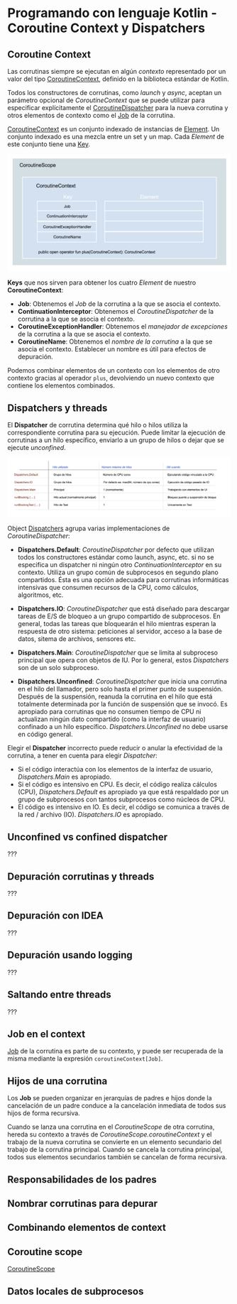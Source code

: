 # Programando con lenguaje Kotlin - Coroutine Context y Dispatchers

## Coroutine Context

Las corrutinas siempre se ejecutan en algún *contexto* representado por un valor del tipo [CoroutineContext](https://kotlinlang.org/api/latest/jvm/stdlib/kotlin.corrutinas/-corrutina-context/), definido en la biblioteca estándar de Kotlin.

Todos los constructores de corrutinas, como *launch* y *async*, aceptan un parámetro opcional de *CoroutineContext* que se puede utilizar para especificar explícitamente el [CoroutineDispatcher](https://kotlin.github.io/kotlinx.corrutinas/kotlinx-corrutinas-core/kotlinx.corrutinas/-corrutina-dispatcher/index.html) para la nueva corrutina y otros elementos de contexto como el [Job](https://kotlin.github.io/kotlinx.corrutinas/kotlinx-corrutinas-core/kotlinx.corrutinas/-job/index.html) de la corrutina.

[CoroutineContext](https://kotlinlang.org/api/latest/jvm/stdlib/kotlin.corrutinas/-corrutina-context/) es un conjunto indexado de instancias de [Element](https://kotlinlang.org/api/latest/jvm/stdlib/kotlin.corrutinas/-corrutina-context/-element/). Un conjunto indexado es una mezcla entre un set y un map. Cada *Element* de este conjunto tiene una [Key](https://kotlinlang.org/api/latest/jvm/stdlib/kotlin.corrutinas/-corrutina-context/-key.html).

<img src="https://raw.githubusercontent.com/arbems/Android-with-Kotlin-Architecture-Components/master/Corrutinas%20kotlin%20con%20componentes%20de%20la%20arquitectura/0001.png" width="600" /><br>

**Keys** que nos sirven para obtener los cuatro *Element* de nuestro **CoroutineContext**:

* **Job**: Obtenemos el *Job* de la corrutina a la que se asocia el contexto.
* **ContinuationInterceptor**: Obtenemos el *CoroutineDispatcher* de la corrutina a la que se asocia el contexto.
* **CoroutineExceptionHandler**: Obtenemos el *manejador de excepciones* de la corrutina a la que se asocia el contexto.
* **CoroutineName**: Obtenemos el *nombre de la corrutina* a la que se asocia el contexto. Establecer un nombre es útil para efectos de depuración.

Podemos combinar elementos de un contexto con los elementos de otro contexto gracias al operador `plus`, devolviendo un nuevo contexto que contiene los elementos combinados.


## Dispatchers y threads

El **Dispatcher** de corrutina determina qué hilo o hilos utiliza la correspondiente corrutina para su ejecución.
Puede limitar la ejecución de corrutinas a un hilo específico, enviarlo a un grupo de hilos o dejar que se ejecute *unconfined*.

<img src="https://raw.githubusercontent.com/arbems/Kotlin-Programming-Language/master/src/coroutines/coroutineContextAndDispatchers/0001.png" witdh="600"/>

Object [Dispatchers](https://kotlin.github.io/kotlinx.corrutinas/kotlinx-corrutinas-core/kotlinx.corrutinas/-dispatchers/index.html) agrupa varias implementaciones de *CoroutineDispatcher*:

* **Dispatchers.Default**: *CoroutineDispatcher* por defecto que utilizan todos los constructores estándar como launch, async, etc. si no se especifica un dispatcher ni ningún otro *ContinuationInterceptor* en su contexto. Utiliza un grupo común de subprocesos en segundo plano compartidos. Ésta es una opción adecuada para corrutinas informáticas intensivas que consumen recursos de la CPU, como cálculos, algoritmos, etc.

* **Dispatchers.IO**: *CoroutineDispatcher* que está diseñado para descargar tareas de E/S de bloqueo a un grupo compartido de subprocesos. En general, todas las tareas que bloquearán el hilo mientras esperan la respuesta de otro sistema: peticiones al servidor, acceso a la base de datos, sitema de archivos, sensores etc.

* **Dispatchers.Main**: *CoroutineDispatcher* que se limita al subproceso principal que opera con objetos de IU. Por lo general, estos *Dispatchers* son de un solo subproceso.

* **Dispatchers.Unconfined**: *CoroutineDispatcher* que inicia una corrutina en el hilo del llamador, pero solo hasta el primer punto de suspensión. Después de la suspensión, reanuda la corrutina en el hilo que está totalmente determinada por la función de suspensión que se invocó. Es apropiado para corrutinas que no consumen tiempo de CPU ni actualizan ningún dato compartido (como la interfaz de usuario) confinado a un hilo específico. *Dispatchers.Unconfined* no debe usarse en código general.

Elegir el **Dispatcher** incorrecto puede reducir o anular la efectividad de la corrutina, a tener en cuenta para elegir *Dispatcher*:

* Si el código interactúa con los elementos de la interfaz de usuario, *Dispatchers.Main* es apropiado.
* Si el código es intensivo en CPU. Es decir, el código realiza cálculos (CPU), *Dispatchers.Default* es apropiado ya que está respaldado por un grupo de subprocesos con tantos subprocesos como núcleos de CPU.
* El código es intensivo en IO. Es decir, el código se comunica a través de la red / archivo (IO). *Dispatchers.IO* es apropiado.

## Unconfined vs confined dispatcher

???

## Depuración corrutinas y threads

???

## Depuración con IDEA

???

## Depuración usando logging

???

## Saltando entre threads

???

## Job en el context

[Job](https://kotlin.github.io/kotlinx.corrutinas/kotlinx-corrutinas-core/kotlinx.corrutinas/-job/index.html) de la corrutina es parte de su contexto, y puede ser recuperada de la misma mediante la expresión `coroutineContext[Job]`.

## Hijos de una corrutina

Los **Job** se pueden organizar en jerarquías de padres e hijos donde la cancelación de un padre conduce a la cancelación inmediata de todos sus hijos de forma recursiva.<br>

Cuando se lanza una corrutina en el *CoroutineScope* de otra corrutina, hereda su contexto a través de *CoroutineScope.coroutineContext* y el trabajo de la nueva corrutina se convierte en un elemento secundario del trabajo de la corrutina principal. Cuando se cancela la corrutina principal, todos sus elementos secundarios también se cancelan de forma recursiva.

## Responsabilidades de los padres
## Nombrar corrutinas para depurar
## Combinando elementos de context
## Coroutine scope

[CoroutineScope](https://kotlin.github.io/kotlinx.corrutinas/kotlinx-corrutinas-core/kotlinx.corrutinas/-corrutina-scope/index.html)

## Datos locales de subprocesos


